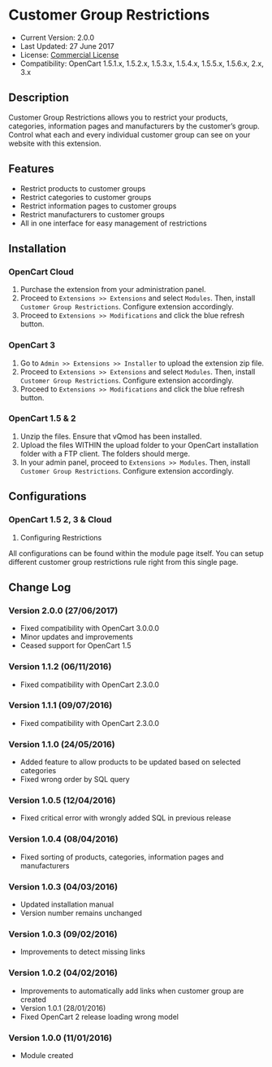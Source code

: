 # Customer Group Restrictions

* Current Version: 2.0.0
* Last Updated: 27 June 2017
* License: [Commercial License][1]
* Compatibility: OpenCart 1.5.1.x, 1.5.2.x, 1.5.3.x, 1.5.4.x, 1.5.5.x, 1.5.6.x, 2.x, 3.x


[1]: https://www.marketinsg.com/usage-license

## Description

Customer Group Restrictions allows you to restrict your products, categories, information pages and manufacturers by the customer’s group. Control what each and every individual customer group can see on your website with this extension.

## Features

* Restrict products to customer groups
* Restrict categories to customer groups
* Restrict information pages to customer groups
* Restrict manufacturers to customer groups
* All in one interface for easy management of restrictions

## Installation

### OpenCart Cloud

1. Purchase the extension from your administration panel.
2. Proceed to `Extensions >> Extensions` and select `Modules`. Then, install `Customer Group Restrictions`. Configure extension accordingly.
3. Proceed to `Extensions >> Modifications` and click the blue refresh button.

### OpenCart 3

1. Go to `Admin >> Extensions >> Installer` to upload the extension zip file.
2. Proceed to `Extensions >> Extensions` and select `Modules`. Then, install `Customer Group Restrictions`. Configure extension accordingly.
3. Proceed to `Extensions >> Modifications` and click the blue refresh button.

### OpenCart 1.5 & 2

1. Unzip the files. Ensure that vQmod has been installed.
2. Upload the files WITHIN the upload folder to your OpenCart installation folder with a FTP client. The folders should merge.
3. In your admin panel, proceed to `Extensions >> Modules`. Then, install `Customer Group Restrictions`. Configure extension accordingly.

## Configurations

### OpenCart 1.5 2, 3 & Cloud

1. Configuring Restrictions

All configurations can be found within the module page itself. You can setup different customer group restrictions rule right from this single page.

## Change Log

### Version 2.0.0 (27/06/2017)
* Fixed compatibility with OpenCart 3.0.0.0
* Minor updates and improvements
* Ceased support for OpenCart 1.5
### Version 1.1.2 (06/11/2016)
* Fixed compatibility with OpenCart 2.3.0.0
### Version 1.1.1 (09/07/2016)
* Fixed compatibility with OpenCart 2.3.0.0
### Version 1.1.0 (24/05/2016)
* Added feature to allow products to be updated based on selected categories
* Fixed wrong order by SQL query
### Version 1.0.5 (12/04/2016)
* Fixed critical error with wrongly added SQL in previous release
### Version 1.0.4 (08/04/2016)
* Fixed sorting of products, categories, information pages and manufacturers
### Version 1.0.3 (04/03/2016)
* Updated installation manual
* Version number remains unchanged
### Version 1.0.3 (09/02/2016)
* Improvements to detect missing links
### Version 1.0.2 (04/02/2016)
* Improvements to automatically add links when customer group are created
* Version 1.0.1 (28/01/2016)
* Fixed OpenCart 2 release loading wrong model
### Version 1.0.0 (11/01/2016)
* Module created